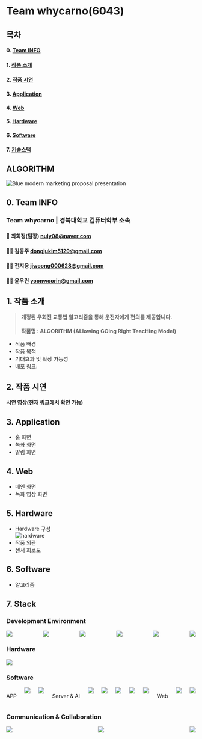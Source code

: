 # Team whycarno(6043)

## 목차
#### 0. [Team INFO](#team-info)
#### 1. [작품 소개](#작품-소개)   
#### 2. [작품 시연](#작품-시연)   
#### 3. [Application](#Application)   
#### 4. [Web](#어플리케이션)   
#### 5. [Hardware](#Hardware)   
#### 6. [Software](#Software) 
#### 7. [기술스택](#기술-스택)

## ALGORITHM
![Blue modern marketing proposal presentation ](https://github.com/hdddhdd/whycarno_6043/assets/71762328/f457edc0-3fae-4625-99f3-3aa6aa0d005e)

## 0. Team INFO
### Team whycarno | 경북대학교 컴퓨터학부 소속

#### 🤷 최희정(팀장) [nuly08@naver.com](mailto:nuly08@naver.com)

#### 🧑‍💻 김동주 [dongjukim5129@gmail.com](mailto:dongjukim5129@gmail.com)

#### 🤷‍♀️ 전지웅 [jiwoong000628@gmail.com](mailto:jiwoong000628@gmail.com)

#### 🤷‍♂️ 윤우린 [yoonwoorin@gmail.com](mailto:yoonwoorin@gmail.com)

## 1. 작품 소개
>  **개정된 우회전 교통법 알고리즘을 통해 운전자에게 편의를 제공합니다.** <br/><br/>
>  **작품명 : ALGORITHM (ALlowing GOing RIght TeacHing Model)** <br/>
* 작품 배경<br/>
* 작품 목적<br/>
* 기대효과 및 확장 가능성<br/>
* 배포 링크:

## 2. 작품 시연
**시연 영상(현재 링크에서 확인 가능)**<br/>

## 3. Application
* 홈 화면<br/>
* 녹화 화면<br/>
* 알림 화면

## 4. Web
* 메인 화면<br/>
* 녹화 영상 화면<br/>

## 5. Hardware
* Hardware 구성<br/>
![hardware](https://github.com/hdddhdd/whycarno_6043/assets/132255829/c237c885-03d2-4d31-9113-f0bcd6592403)
* 작품 외관<br/>
* 센서 회로도<br/>

## 6. Software
* 알고리즘<br/>

## 7. Stack
### Development Environment
<div style="display: flex; justify-content: space-between;">
  <img src="https://img.shields.io/badge/Visual Studio Code-007ACC?style=for-the-badge&logo=Visual Studio Code&logoColor=white"/>
  <img src="https://img.shields.io/badge/WebStorm-000000?style=for-the-badge&logo=WebStorm&logoColor=white"/> 
  <img src="https://img.shields.io/badge/Android Studio-3DDC84?style=for-the-badge&logo=Android Studio&logoColor=white"/>
  <img src="https://img.shields.io/badge/Google%20Colab-F9AB00?style=for-the-badge&logo=Google%20Colab&logoColor=black">
  <img src="https://img.shields.io/badge/Firebase-FFCA28?style=for-the-badge&logo=Firebase&logoColor=black">
  <img src="https://img.shields.io/badge/Cloudtype-000000?style=for-the-badge&logo=Cloudtype&logoColor=white">
</div>

### Hardware
<div style="display: flex; justify-content: space-between;">
  <img src="https://img.shields.io/badge/Raspberry%20Pi-C51A4A?style=for-the-badge&logo=Raspberry%20Pi&logoColor=white">
</div>

### Software
<div style="display: flex; justify-content: space-between;">
  <p>APP</p>
  <img src="https://img.shields.io/badge/Flutter-02569B?style=for-the-badge&logo=Flutter&logoColor=white">
  <img src="https://img.shields.io/badge/Dart-0175C2?style=for-the-badge&logo=Dart&logoColor=white">
  <p>Server & AI</p>
  <img src="https://img.shields.io/badge/Flask-000000?style=for-the-badge&logo=flask&logoColor=white"/>
  <img src="https://img.shields.io/badge/OpenCV-5C3EE8?style=for-the-badge&logo=OpenCV&logoColor=white">
  <img src="https://img.shields.io/badge/PyTorch-EE4C2C?style=for-the-badge&logo=PyTorch&logoColor=white">
  <img src="https://img.shields.io/badge/Python-3776AB?style=for-the-badge&logo=Python&logoColor=white">
  <img src="https://img.shields.io/badge/YOLO-FFA500?style=for-the-badge&logo=YOLO&logoColor=black">
  <p>Web</p>
  <img src="https://img.shields.io/badge/React-61DAFB?style=for-the-badge&logo=React&logoColor=white">
  <img src="https://img.shields.io/badge/CSS3-1572B6?style=for-the-badge&logo=css3&logoColor=white"/>
</div>

### Communication & Collaboration
<div style="display: flex; justify-content: space-between;">
    <img src="https://img.shields.io/badge/Notion-FFFFFF?style=for-the-badge&logo=Notion&logoColor=black">
    <img src="https://img.shields.io/badge/Git-F05032?style=for-the-badge&logo=git&logoColor=white"/>
    <img src="https://img.shields.io/badge/GitHub-181717?style=for-the-badge&logo=GitHub&logoColor=white"/>
</div>
